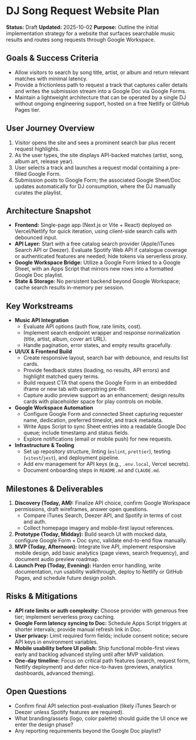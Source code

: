 # DJ Song Request Website Plan

**Status:** Draft
**Updated:** 2025-10-02
**Purpose:** Outline the initial implementation strategy for a website that surfaces searchable music results and routes song requests through Google Workspace.

## Goals & Success Criteria

- Allow visitors to search by song title, artist, or album and return relevant matches with minimal latency.
- Provide a frictionless path to request a track that captures caller details and writes the submission stream into a Google Doc via Google Forms.
- Maintain a lightweight architecture that can be operated by a single DJ without ongoing engineering support, hosted on a free Netlify or GitHub Pages tier.

## User Journey Overview

1. Visitor opens the site and sees a prominent search bar plus recent request highlights.
2. As the user types, the site displays API-backed matches (artist, song, album art, release year).
3. User selects a track and launches a request modal containing a pre-filled Google Form.
4. Submission posts to Google Form; the associated Google Sheet/Doc updates automatically for DJ consumption, where the DJ manually curates the playlist.

## Architecture Snapshot

- **Frontend:** Single-page app (Next.js or Vite + React) deployed on Vercel/Netlify for quick iteration, using client-side search calls with debounced input.
- **API Layer:** Start with a free catalog search provider (Apple/iTunes Search API or Deezer). Evaluate Spotify Web API if catalogue coverage or authenticated features are needed; hide tokens via serverless proxy.
- **Google Workspace Bridge:** Utilize a Google Form linked to a Google Sheet, with an Apps Script that mirrors new rows into a formatted Google Doc playlist.
- **State & Storage:** No persistent backend beyond Google Workspace; cache search results in-memory per session.

## Key Workstreams

- **Music API Integration**
  - Evaluate API options (auth flow, rate limits, cost).
  - Implement search endpoint wrapper and response normalization (title, artist, album, cover art URL).
  - Handle pagination, error states, and empty results gracefully.
- **UI/UX & Frontend Build**
  - Create responsive layout, search bar with debounce, and results list cards.
  - Provide feedback states (loading, no results, API errors) and highlight matched query terms.
  - Build request CTA that opens the Google Form in an embedded iframe or new tab with querystring pre-fill.
  - Capture audio preview support as an enhancement; design results cards with placeholder space for play controls on mobile.
- **Google Workspace Automation**
  - Configure Google Form and connected Sheet capturing requester name, dedication, preferred timeslot, and track metadata.
  - Write Apps Script to sync Sheet entries into a readable Google Doc queue; include timestamp and status fields.
  - Explore notifications (email or mobile push) for new requests.
- **Infrastructure & Tooling**
  - Set up repository structure, linting (`eslint`, `prettier`), testing (`vitest`/`jest`), and deployment pipeline.
  - Add env management for API keys (e.g., `.env.local`, Vercel secrets).
  - Document onboarding steps in `README.md` and `CLAUDE.md`.

## Milestones & Deliverables

1. **Discovery (Today, AM):** Finalize API choice, confirm Google Workspace permissions, draft wireframes, answer open questions.
   - Compare iTunes Search, Deezer API, and Spotify in terms of cost and auth.
   - Collect homepage imagery and mobile-first layout references.
2. **Prototype (Today, Midday):** Build search UI with mocked data, configure Google Form + Doc sync, validate end-to-end flow manually.
3. **MVP (Today, Afternoon):** Integrate live API, implement responsive mobile design, add basic analytics (page views, search frequency), and document audio preview roadmap.
4. **Launch Prep (Today, Evening):** Harden error handling, write documentation, run usability walkthrough, deploy to Netlify or GitHub Pages, and schedule future design polish.

## Risks & Mitigations

- **API rate limits or auth complexity:** Choose provider with generous free tier; implement serverless proxy caching.
- **Google Form latency syncing to Doc:** Schedule Apps Script triggers at shorter intervals; provide manual refresh link in Doc.
- **User privacy:** Limit required form fields; include consent notice; secure API keys in environment variables.
- **Mobile usability before UI polish:** Ship functional mobile-first views early and backlog advanced styling until after MVP validation.
- **One-day timeline:** Focus on critical path features (search, request form, Netlify deployment) and defer nice-to-haves (previews, analytics dashboards, advanced theming).

## Open Questions

- Confirm final API selection post-evaluation (likely iTunes Search or Deezer unless Spotify features are required).
- What branding/assets (logo, color palette) should guide the UI once we enter the design phase?
- Any reporting requirements beyond the Google Doc playlist?

